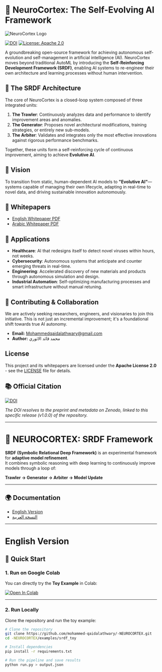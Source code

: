  # 🧠 NeuroCortex: The Self-Evolving AI Framework

![NeuroCortex Logo](https://raw.githubusercontent.com/mohammed-qaidalathwary/-NEUROCORTEX/main/assets/neurocortex_logo.png)

[![DOI](https://zenodo.org/badge/DOI/10.5281/zenodo.16945431.svg)](https://doi.org/10.5281/zenodo.16945431)
[![License: Apache 2.0](https://img.shields.io/badge/License-Apache_2.0-blue.svg)](https://opensource.org/licenses/Apache-2.0)

A groundbreaking open-source framework for achieving autonomous self-evolution and self-management in artificial intelligence (AI). NeuroCortex moves beyond traditional AutoML by introducing the **Self-Reinforcing Development Framework (SRDF)**, enabling AI systems to re-engineer their own architecture and learning processes without human intervention.

## 🧠 The SRDF Architecture

The core of NeuroCortex is a closed-loop system composed of three integrated units:

1.  **The Trawler**: Continuously analyzes data and performance to identify improvement areas and anomalies.  
2.  **The Generator**: Proposes novel architectural modifications, training strategies, or entirely new sub-models.  
3.  **The Arbiter**: Validates and integrates only the most effective innovations against rigorous performance benchmarks.  

Together, these units form a self-reinforcing cycle of continuous improvement, aiming to achieve **Evolutive AI**.

## 🚀 Vision

To transition from static, human-dependent AI models to **"Evolutive AI"**—systems capable of managing their own lifecycle, adapting in real-time to novel data, and driving sustainable innovation autonomously.

## 📄 Whitepapers

- [English Whitepaper PDF](https://github.com/mohammed-qaidalathwary/-NEUROCORTEX/blob/main/Self_Evolving_AI_Whitepaper_EN_Final.pdf)  
- [Arabic Whitepaper PDF](https://github.com/mohammed-qaidalathwary/-NEUROCORTEX/blob/main/%20Self_Evolving_AI_Whitepaper_AR_Final.pdf)  

## 🔮 Applications

*   **Healthcare**: AI that redesigns itself to detect novel viruses within hours, not weeks.  
*   **Cybersecurity**: Autonomous systems that anticipate and counter emerging threats in real-time.  
*   **Engineering**: Accelerated discovery of new materials and products through autonomous simulation and design.  
*   **Industrial Automation**: Self-optimizing manufacturing processes and smart infrastructure without manual retuning.  

## 🤝 Contributing & Collaboration

We are actively seeking researchers, engineers, and visionaries to join this initiative. This is not just an incremental improvement; it's a foundational shift towards true AI autonomy.

- **Email:** Mohammedqaidalathwary@gmail.com  
- **Author:** محمد قائد الاثوري  

## License

This project and its whitepapers are licensed under the **Apache License 2.0** - see the [LICENSE](LICENSE) file for details.

## 📚 Official Citation

[![DOI](https://zenodo.org/badge/DOI/10.5281/zenodo.16945431.svg)](https://doi.org/10.5281/zenodo.16945431)  

*The DOI resolves to the preprint and metadata on Zenodo, linked to this specific release (v1.0.0) of the repository.*

---

# 🧠 NEUROCORTEX: SRDF Framework

**SRDF (Symbolic Relational Deep Framework)** is an experimental framework for **adaptive model refinement**.  
It combines symbolic reasoning with deep learning to continuously improve models through a loop of:

**Trawler → Generator → Arbiter → Model Update**

---

## 🌍 Documentation
- [English Version](#english-version)  
- [النسخة العربية](#النسخة-العربية)

---

# English Version

## 🚀 Quick Start

### 1. Run on Google Colab
You can directly try the **Toy Example** in Colab:

[![Open In Colab](https://colab.research.google.com/assets/colab-badge.svg)](https://colab.research.google.com/github/mohammed-qaidalathwary/-NEUROCORTEX/blob/main/notebooks/srdf_toy_colab.ipynb)

---

### 2. Run Locally
Clone the repository and run the toy example:

```bash
# Clone the repository
git clone https://github.com/mohammed-qaidalathwary/-NEUROCORTEX.git
cd -NEUROCORTEX/examples/srdf_toy

# Install dependencies
pip install -r requirements.txt

# Run the pipeline and save results
python run.py > output.json
